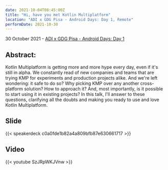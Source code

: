 ```yaml
---
date: 2021-10-04T08:45:00Z
title: "Hi, have you met Kotlin Multiplatform"
location: "ADI x GDG Pisa - Android Days: Day 1, Remote"
performDate: 2021-10-30
---
```


30 October 2021 - [ADI x GDG Pisa - Android Days: Day 1](https://gdg.community.dev/events/details/google-gdg-pisa-presents-adi-x-gdg-pisa-android-days-day-1/)

## Abstract:
Kotlin Multiplatform is getting more and more hype every day, even if it's still in alpha. We constantly read of new companies and teams that are trying KMP for experiments and production projects alike. And we're left wondering: it safe to do so? Why picking KMP over any another cross-platform solution? How to approach it? And, most importantly, is it possible to start using it in existing projects?
In this talk, I'll answer to these questions, clarifying all the doubts and making you ready to use and love Kotlin Multiplatform.

## Slide

{{< speakerdeck c0a0fde1b82a4a809bfb87e630661717 >}}

## Video

{{< youtube SzJRpWKJVnw >}}

